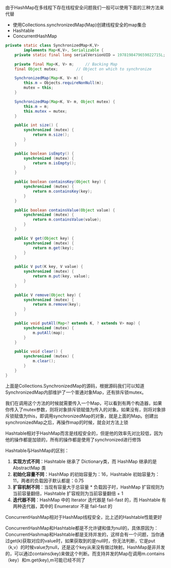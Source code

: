 由于HashMap在多线程下存在线程安全问题我们一般可以使用下面的三种方法来代替

- 使用Collections.synchronizedMap(Map)创建线程安全的map集合
- Hashtable
- ConcurrentHashMap

```java
private static class SynchronizedMap<K,V>
        implements Map<K,V>, Serializable {
    private static final long serialVersionUID = 1978198479659022715L;

    private final Map<K, V> m;     // Backing Map
    final Object mutex;        // Object on which to synchronize

    SynchronizedMap(Map<K, V> m) {
        this.m = Objects.requireNonNull(m);
        mutex = this;
    }

    SynchronizedMap(Map<K, V> m, Object mutex) {
        this.m = m;
        this.mutex = mutex;
    }

    public int size() {
        synchronized (mutex) {
            return m.size();
        }
    }

    public boolean isEmpty() {
        synchronized (mutex) {
            return m.isEmpty();
        }
    }

    public boolean containsKey(Object key) {
        synchronized (mutex) {
            return m.containsKey(key);
        }
    }

    public boolean containsValue(Object value) {
        synchronized (mutex) {
            return m.containsValue(value);
        }
    }

    public V get(Object key) {
        synchronized (mutex) {
            return m.get(key);
        }
    }

    public V put(K key, V value) {
        synchronized (mutex) {
            return m.put(key, value);
        }
    }

    public V remove(Object key) {
        synchronized (mutex) {
            return m.remove(key);
        }
    }

    public void putAll(Map<? extends K, ? extends V> map) {
        synchronized (mutex) {
            m.putAll(map);
        }
    }

    public void clear() {
        synchronized (mutex) {
            m.clear();
        }
    }
}
```

上面是Collections.SynchronizedMap的源码，根据源码我们可以知道SynchronizedMap内部维护了一个普通对象Map，还有排斥锁mutex。

我们在调用这个方法的时候就需要传入一个Map，可以看到有两个构造器，如果你传入了mutex参数，则将对象排斥锁赋值为传入的对象。如果没有，则将对象排斥锁赋值为this，即调用synchronizedMap的对象，就是上面的Map。创建出synchronizedMap之后，再操作map的时候，就会对方法上锁

Hashtable相对于HashMap而言是线程安全的，但是他的效率先对比较低，因为他的操作都是加锁的，所有的操作都是使用了synchronized进行修饰

Hashtable与HashMap的区别：
1. **实现方式不同**：Hashtable 继承了 Dictionary类，而 HashMap 继承的是 AbstractMap 类
2. **初始化容量不同**：HashMap 的初始容量为：16，Hashtable 初始容量为：11，两者的负载因子默认都是：0.75
3. **扩容机制不同**：当现有容量大于总容量 * 负载因子时，HashMap 扩容规则为当前容量翻倍，Hashtable 扩容规则为当前容量翻倍 + 1
4. **迭代器不同**：HashMap 中的 Iterator 迭代器是 fail-fast 的，而 Hashtable 有两种迭代器，其中的 Enumerator 不是 fail-fast 的

ConcurrentHashMap相对于HashMap线程安全，比上述的Hashtable性能更好

ConcurrentHashMap和Hashtable都是不允许键和值为null的，具体原因为：ConcurrentHashmap和Hashtable都是支持并发的，这样会有一个问题，当你通过get(k)获取对应的value时，如果获取到的是null时，你无法判断，它是put（k,v）的时候value为null，还是这个key从来没有做过映射。HashMap是非并发的，可以通过contains(key)来做这个判断。而支持并发的Map在调用m.contains（key）和m.get(key),m可能已经不同了
